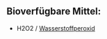 ## Bioverfügbare Mittel:
- H2O2 / [Wasserstoffperoxid](../Rezepte_und_Anleitungen/Wasserstoffperoxid.md)